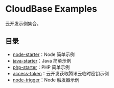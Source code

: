 # CloudBase Examples

云开发示例集合。

## 目录

- [node-starter](./node-starter/README.md)：Node 简单示例
- [java-starter](./java-starter/README.md)：Java 简单示例
- [php-starter](./php-starter/README.md)：PHP 简单示例
- [access-token](./access-token/README.md)：云开发获取腾讯云临时密钥示例
- [node-trigger](./node-trigger/README.md)：Node 触发器示例
